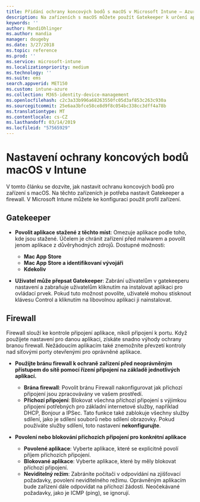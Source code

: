 ```yaml
---
title: Přidání ochrany koncových bodů s macOS v Microsoft Intune – Azure | Microsoft Docs
description: Na zařízeních s macOS můžete použít Gatekeeper k určení aplikací, které se smí instalovat, včetně aplikací z Mac App Storu. V Microsoft Intune také můžete určitým aplikacím povolit nebo nakonfigurovat průchod bránou firewall nebo můžete určité aplikace zablokovat, použít neviditelný režim utajení, případně blokovat určité typy příchozích připojení.
keywords: ''
author: MandiOhlinger
ms.author: mandia
manager: dougeby
ms.date: 3/27/2018
ms.topic: reference
ms.prod: ''
ms.service: microsoft-intune
ms.localizationpriority: medium
ms.technology: ''
ms.suite: ems
search.appverid: MET150
ms.custom: intune-azure
ms.collection: M365-identity-device-management
ms.openlocfilehash: c2c3a33b996a68263550fc05d3af853c263c930a
ms.sourcegitcommit: 25e6aa3bfce58ce8d9f8c054bc338cc3dff4a78b
ms.translationtype: MT
ms.contentlocale: cs-CZ
ms.lasthandoff: 03/14/2019
ms.locfileid: "57565929"
---
```

# <a name="macos-endpoint-protection-settings-in-intune"></a>Nastavení ochrany koncových bodů macOS v Intune

V tomto článku se dozvíte, jak nastavit ochranu koncových bodů pro zařízení s macOS. Na těchto zařízeních je potřeba nastavit Gatekeeper a firewall. V Microsoft Intune můžete ke konfiguraci použít profil zařízení.

## <a name="gatekeeper"></a>Gatekeeper

- **Povolit aplikace stažené z těchto míst**: Omezuje aplikace podle toho, kde jsou stažené. Účelem je chránit zařízení před malwarem a povolit jenom aplikace z důvěryhodných zdrojů. Dostupné možnosti: 
  - **Mac App Store**
  - **Mac App Store a identifikovaní vývojáři**
  - **Kdekoliv**

- **Uživatel může přepsat Gatekeeper**: Zabrání uživatelům v gatekeeperu nastavení a zabraňuje uživatelům kliknutím na instalovat aplikaci pro ovládací prvek. Pokud tuto možnost povolíte, uživatelé mohou stisknout klávesu Control a kliknutím na libovolnou aplikaci ji nainstalovat.

## <a name="firewall"></a>Firewall

Firewall slouží ke kontrole připojení aplikace, nikoli připojení k portu. Když použijete nastavení pro danou aplikaci, získáte snadno výhody ochrany branou firewall. Nežádoucím aplikacím také znemožníte převzetí kontroly nad síťovými porty otevřenými pro oprávněné aplikace.

- **Použijte bránu firewall k ochraně zařízení před neoprávněným přístupem do sítě pomocí řízení připojení na základě jednotlivých aplikací.**
  - **Brána firewall**: Povolit bránu Firewall nakonfigurovat jak příchozí připojení jsou zpracovávány ve vašem prostředí.
  - **Příchozí připojení**: Blokovat všechna příchozí připojení s výjimkou připojení potřebných pro základní internetové služby, například DHCP, Bonjour a IPSec. Tato funkce také zablokuje všechny služby sdílení, jako je sdílení souborů nebo sdílení obrazovky. Pokud používáte služby sdílení, toto nastavení **nekonfigurujte**.

- **Povolení nebo blokování příchozích připojení pro konkrétní aplikace**
  - **Povolené aplikace**: Vyberte aplikace, které se explicitně povolí příjem příchozích připojení.
  - **Blokované aplikace**: Vyberte aplikace, které by měly blokovat příchozí připojení.
  - **Neviditelný režim**: Zabráníte počítači v odpovídání na zjišťovací požadavky, povolení neviditelného režimu. Oprávněným aplikacím bude zařízení dále odpovídat na příchozí žádosti. Neočekávané požadavky, jako je ICMP (ping), se ignorují.
